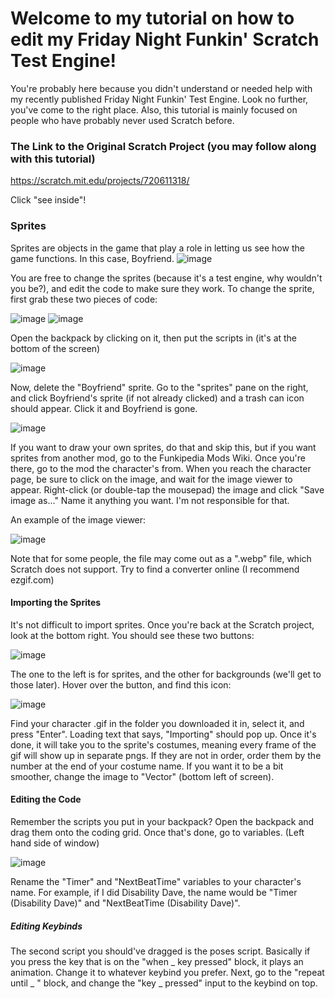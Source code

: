 # Welcome to my tutorial on how to edit my Friday Night Funkin' Scratch Test Engine!

You're probably here because you didn't understand or needed help with my recently published Friday Night Funkin' Test Engine. Look no further, you've come to the right place. Also, this tutorial is mainly focused on people who have probably never used Scratch before.

### The Link to the Original Scratch Project (you may follow along with this tutorial)

https://scratch.mit.edu/projects/720611318/

Click "see inside"!

### Sprites

Sprites are objects in the game that play a role in letting us see how the game functions. In this case, Boyfriend.
![image](https://user-images.githubusercontent.com/110993906/183939759-46c0c688-8602-4f1c-b9e0-fd1901d9a5d6.png)

You are free to change the sprites (because it's a test engine, why wouldn't you be?), and edit the code to make sure they work. To change the sprite, first grab these two pieces of code:

![image](https://user-images.githubusercontent.com/110993906/183940518-df99af8d-71e5-4230-aec1-b55eb4a40df1.png)
![image](https://user-images.githubusercontent.com/110993906/183940551-f865565f-0cc0-429f-875c-8b2e0ec973e4.png)

Open the backpack by clicking on it, then put the scripts in (it's at the bottom of the screen)

![image](https://user-images.githubusercontent.com/110993906/183941034-493b341c-08e9-4cc0-84c7-5c4ce17fb06d.png)

Now, delete the "Boyfriend" sprite. Go to the "sprites" pane on the right, and click Boyfriend's sprite (if not already clicked) and a trash can icon should appear. Click it and Boyfriend is gone.

![image](https://user-images.githubusercontent.com/110993906/183942627-3eb067a8-ef71-43b8-a64e-dfa777f1326e.png)

If you want to draw your own sprites, do that and skip this, but if you want sprites from another mod, go to the Funkipedia Mods Wiki. Once you're there, go to the mod the character's from. When you reach the character page, be sure to click on the image, and wait for the image viewer to appear. Right-click (or double-tap the mousepad) the image and click "Save image as..." Name it anything you want. I'm not responsible for that.

An example of the image viewer:

![image](https://user-images.githubusercontent.com/110993906/183944676-d0b6ce09-9245-457e-8b70-984a534bea18.png)

Note that for some people, the file may come out as a ".webp" file, which Scratch does not support. Try to find a converter online (I recommend ezgif.com)

#### Importing the Sprites
It's not difficult to import sprites. Once you're back at the Scratch project, look at the bottom right. You should see these two buttons:

![image](https://user-images.githubusercontent.com/110993906/183945953-c5847910-16b7-4e82-95ea-b043523465e6.png)

The one to the left is for sprites, and the other for backgrounds (we'll get to those later). Hover over the button, and find this icon:

![image](https://user-images.githubusercontent.com/110993906/183947180-a49c0ed2-6f09-4c91-bd8c-bb177c5342ab.png)

Find your character .gif in the folder you downloaded it in, select it, and press "Enter". Loading text that says, "Importing" should pop up. Once it's done, it will take you to the sprite's costumes, meaning every frame of the gif will show up in separate pngs. If they are not in order, order them by the number at the end of your costume name. If you want it to be a bit smoother, change the image to "Vector" (bottom left of screen).

#### Editing the Code

Remember the scripts you put in your backpack? Open the backpack and drag them onto the coding grid. Once that's done, go to variables. (Left hand side of window)

![image](https://user-images.githubusercontent.com/110993906/183953921-87e2152f-c659-4e55-a6a3-f84d75edd3c2.png)

Rename the "Timer" and "NextBeatTime" variables to your character's name. For example, if I did Disability Dave, the name would be "Timer (Disability Dave)" and "NextBeatTime (Disability Dave)".

##### Editing Keybinds

The second script you should've dragged is the poses script. Basically if you press the key that is on the "when _ key pressed" block, it plays an animation. Change it to whatever keybind you prefer. Next, go to the "repeat until _ " block, and change the "key _ pressed" input to the keybind on top.
